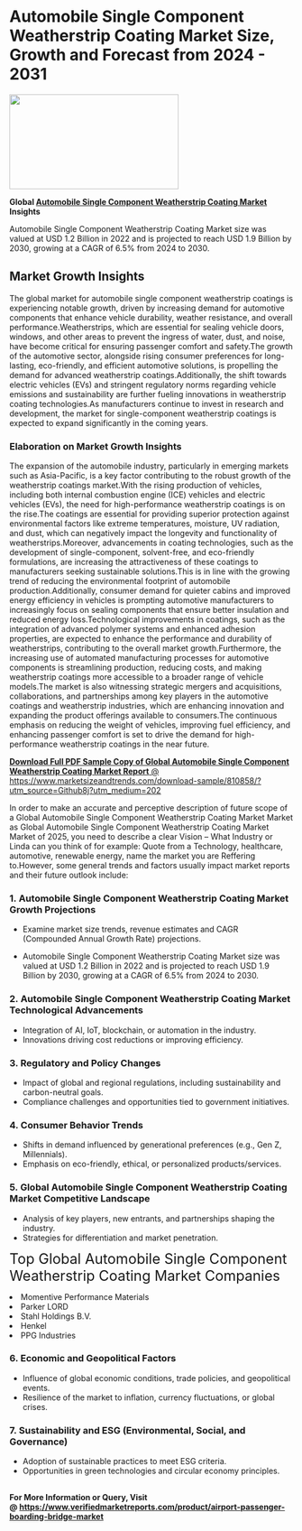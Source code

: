 <H1>Automobile Single Component Weatherstrip Coating Market Size, Growth and Forecast from 2024 - 2031</H1><img class="aligncenter size-medium wp-image-584254" src="https://thirdeyenews.in/wp-content/uploads/2024/09/Global-Market-Research-300x168.jpeg" alt="" width="300" height="168" /><p><strong>Global&nbsp;<a href="https://www.marketsizeandtrends.com/download-sample/810858/?utm_source=Github8j?utm_medium=202">Automobile Single Component Weatherstrip Coating Market</a> Insights</strong></p><p>Automobile Single Component Weatherstrip Coating Market size was valued at USD 1.2 Billion in 2022 and is projected to reach USD 1.9 Billion by 2030, growing at a CAGR of 6.5% from 2024 to 2030.</p><p><h2>Market Growth Insights</h2> The global market for automobile single component weatherstrip coatings is experiencing notable growth, driven by increasing demand for automotive components that enhance vehicle durability, weather resistance, and overall performance.Weatherstrips, which are essential for sealing vehicle doors, windows, and other areas to prevent the ingress of water, dust, and noise, have become critical for ensuring passenger comfort and safety.The growth of the automotive sector, alongside rising consumer preferences for long-lasting, eco-friendly, and efficient automotive solutions, is propelling the demand for advanced weatherstrip coatings.Additionally, the shift towards electric vehicles (EVs) and stringent regulatory norms regarding vehicle emissions and sustainability are further fueling innovations in weatherstrip coating technologies.As manufacturers continue to invest in research and development, the market for single-component weatherstrip coatings is expected to expand significantly in the coming years.<a href="sample-download-link"></a> <h3>Elaboration on Market Growth Insights</h3> The expansion of the automobile industry, particularly in emerging markets such as Asia-Pacific, is a key factor contributing to the robust growth of the weatherstrip coatings market.With the rising production of vehicles, including both internal combustion engine (ICE) vehicles and electric vehicles (EVs), the need for high-performance weatherstrip coatings is on the rise.The coatings are essential for providing superior protection against environmental factors like extreme temperatures, moisture, UV radiation, and dust, which can negatively impact the longevity and functionality of weatherstrips.Moreover, advancements in coating technologies, such as the development of single-component, solvent-free, and eco-friendly formulations, are increasing the attractiveness of these coatings to manufacturers seeking sustainable solutions.This is in line with the growing trend of reducing the environmental footprint of automobile production.Additionally, consumer demand for quieter cabins and improved energy efficiency in vehicles is prompting automotive manufacturers to increasingly focus on sealing components that ensure better insulation and reduced energy loss.Technological improvements in coatings, such as the integration of advanced polymer systems and enhanced adhesion properties, are expected to enhance the performance and durability of weatherstrips, contributing to the overall market growth.Furthermore, the increasing use of automated manufacturing processes for automotive components is streamlining production, reducing costs, and making weatherstrip coatings more accessible to a broader range of vehicle models.The market is also witnessing strategic mergers and acquisitions, collaborations, and partnerships among key players in the automotive coatings and weatherstrip industries, which are enhancing innovation and expanding the product offerings available to consumers.The continuous emphasis on reducing the weight of vehicles, improving fuel efficiency, and enhancing passenger comfort is set to drive the demand for high-performance weatherstrip coatings in the near future.<a href="more-insights-link"></p><p><span class=""><strong>Download Full PDF Sample Copy of Global Automobile Single Component Weatherstrip Coating Market Report</strong> @ <a href="https://www.marketsizeandtrends.com/download-sample/810858/?utm_source=Github8j?utm_medium=202" target="_blank">https://www.marketsizeandtrends.com/download-sample/810858/?utm_source=Github8j?utm_medium=202</a></span></p><p>In order to make an accurate and perceptive description of future scope of a Global&nbsp;Automobile Single Component Weatherstrip Coating Market Market as Global&nbsp;Automobile Single Component Weatherstrip Coating Market Market of 2025, you need to describe a clear Vision &ndash; What Industry or Linda can you think of for example: Quote from a Technology, healthcare, automotive, renewable energy, name the market you are Reffering to.However, some general trends and factors usually impact market reports and their future outlook include:</p><h3>1.&nbsp;<strong>Automobile Single Component Weatherstrip Coating Market Growth Projections</strong></h3><ul><li>Examine market size trends, revenue estimates and CAGR (Compounded Annual Growth Rate) projections.</li><li><p>Automobile Single Component Weatherstrip Coating Market size was valued at USD 1.2 Billion in 2022 and is projected to reach USD 1.9 Billion by 2030, growing at a CAGR of 6.5% from 2024 to 2030.</p></li></ul><h3>2.&nbsp;<strong>Automobile Single Component Weatherstrip Coating Market Technological Advancements</strong></h3><ul><li>Integration of AI, IoT, blockchain, or automation in the industry.</li><li>Innovations driving cost reductions or improving efficiency.</li></ul><h3>3.&nbsp;<strong>Regulatory and Policy Changes</strong></h3><ul><li>Impact of global and regional regulations, including sustainability and carbon-neutral goals.</li><li>Compliance challenges and opportunities tied to government initiatives.</li></ul><h3>4.&nbsp;<strong>Consumer Behavior Trends</strong></h3><ul><li>Shifts in demand influenced by generational preferences (e.g., Gen Z, Millennials).</li><li>Emphasis on eco-friendly, ethical, or personalized products/services.</li></ul><h3>5.&nbsp;<strong>Global Automobile Single Component Weatherstrip Coating Market Competitive Landscape</strong></h3><ul><li>Analysis of key players, new entrants, and partnerships shaping the industry.</li><li>Strategies for differentiation and market penetration.</li></ul><p data-pm-slice="1 1 []"><span style="color: inherit; font-family: inherit; font-size: 25px;">Top Global Automobile Single Component Weatherstrip Coating Market Companies</span></p><div class="" data-test-id=""><p><li>Momentive Performance Materials</li><li> Parker LORD</li><li> Stahl Holdings B.V.</li><li> Henkel</li><li> PPG Industries</li></p></div><h3>6.&nbsp;<strong>Economic and Geopolitical Factors</strong></h3><ul><li>Influence of global economic conditions, trade policies, and geopolitical events.</li><li>Resilience of the market to inflation, currency fluctuations, or global crises.</li></ul><h3>7.&nbsp;<strong>Sustainability and ESG (Environmental, Social, and Governance)</strong></h3><ul><li>Adoption of sustainable practices to meet ESG criteria.</li><li>Opportunities in green technologies and circular economy principles.</li></ul><h2><strong style="font-size: 14px;">For More Information or Query, Visit @&nbsp;</strong><a style="background-color: #ffffff; font-size: 14px;" href="https://www.marketsizeandtrends.com/report/automobile-single-component-weatherstrip-coating-market/" target="_blank">https://www.verifiedmarketreports.com/product/airport-passenger-boarding-bridge-market</a></h2>